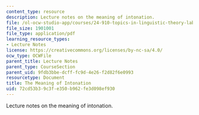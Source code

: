 ```yaml
---
content_type: resource
description: Lecture notes on the meaning of intonation.
file: /ol-ocw-studio-app/courses/24-910-topics-in-linguistic-theory-laboratory-phonology-spring-2007/72cd53b39c3fe350b962fe3d098ef930_lec8_focus.pdf
file_size: 1901001
file_type: application/pdf
learning_resource_types:
- Lecture Notes
license: https://creativecommons.org/licenses/by-nc-sa/4.0/
ocw_type: OCWFile
parent_title: Lecture Notes
parent_type: CourseSection
parent_uid: 9fdb3bbe-dcff-fc9d-4e26-f2d82f6e0993
resourcetype: Document
title: The Meaning of Intonation
uid: 72cd53b3-9c3f-e350-b962-fe3d098ef930
---
```

Lecture notes on the meaning of intonation.